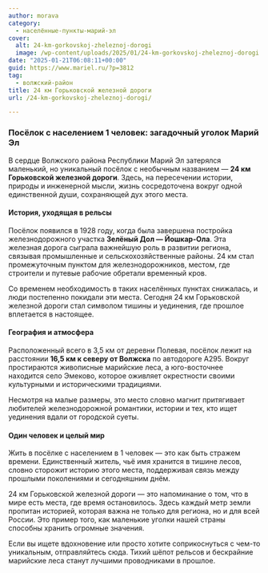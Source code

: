 ```yaml
---
author: morava
category:
  - населённые-пункты-марий-эл
cover:
  alt: 24-km-gorkovskoj-zheleznoj-dorogi
  image: /wp-content/uploads/2025/01/24-km-gorkovskoj-zheleznoj-dorogi.jpg
date: "2025-01-21T06:08:11+00:00"
guid: https://www.mariel.ru/?p=3812
tag:
  - волжский-район
title: 24 км Горьковской железной дороги
url: /24-km-gorkovskoj-zheleznoj-dorogi/

---
```

### Посёлок с населением 1 человек: загадочный уголок Марий Эл

В сердце Волжского района Республики Марий Эл затерялся маленький, но уникальный посёлок с необычным названием — **24 км Горьковской железной дороги**. Здесь, на пересечении истории, природы и инженерной мысли, жизнь сосредоточена вокруг одной единственной души, сохраняющей дух этого места.

#### История, уходящая в рельсы

Посёлок появился в 1928 году, когда была завершена постройка железнодорожного участка **Зелёный Дол — Йошкар-Ола**. Эта железная дорога сыграла важнейшую роль в развитии региона, связывая промышленные и сельскохозяйственные районы. 24 км стал промежуточным пунктом для железнодорожников, местом, где строители и путевые рабочие обретали временный кров.

Со временем необходимость в таких населённых пунктах снижалась, и люди постепенно покидали эти места. Сегодня 24 км Горьковской железной дороги стал символом тишины и уединения, где прошлое вплетается в настоящее.

#### География и атмосфера

Расположенный всего в 3,5 км от деревни Полевая, посёлок лежит на расстоянии **16,5 км к северу от Волжска** по автодороге А295\. Вокруг простираются живописные марийские леса, а юго-восточнее находится село Эмеково, которое оживляет окрестности своими культурными и историческими традициями.

Несмотря на малые размеры, это место словно магнит притягивает любителей железнодорожной романтики, истории и тех, кто ищет уединения вдали от городской суеты.

#### Один человек и целый мир

Жить в посёлке с населением в 1 человек — это как быть стражем времени. Единственный житель, чьё имя хранится в тишине лесов, словно сторожит историю этого места, поддерживая связь между прошлыми поколениями и сегодняшним днём.

24 км Горьковской железной дороги — это напоминание о том, что в мире есть места, где время остановилось. Здесь каждый метр земли пропитан историей, которая важна не только для региона, но и для всей России. Это пример того, как маленькие уголки нашей страны способны хранить огромные значения.

Если вы ищете вдохновение или просто хотите соприкоснуться с чем-то уникальным, отправляйтесь сюда. Тихий шёпот рельсов и бескрайние марийские леса станут лучшими проводниками в прошлое.
